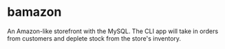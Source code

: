# bamazon
 An Amazon-like storefront with the MySQL. The CLI app will take in orders from customers and deplete stock from the store's inventory.
